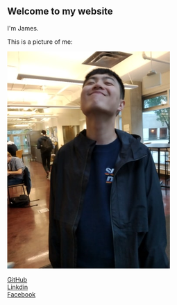 ## Welcome to my website

I'm James.

This is a picture of me:

![It's James!](/james.jpg)


[GitHub](https://github.com/limitedgit)  
[Linkdin](https://www.linkedin.com/in/james-wang-2a1573191/)  
[Facebook](https://www.facebook.com/james.wang.984)

